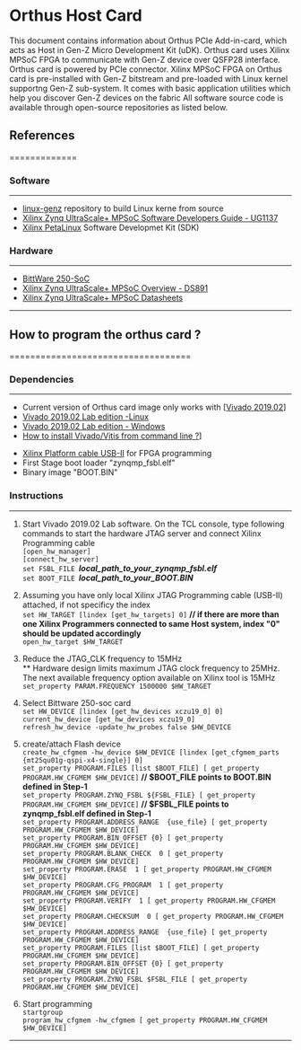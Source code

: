 # Orthus Host Card

  
This document contains information about Orthus PCIe Add-in-card, which acts as Host in Gen-Z Micro Development Kit (uDK). Orthus card uses Xilinx MPSoC FPGA to communicate with Gen-Z device over QSFP28 interface. Orthus card is powered by PCIe connector.
Xilinx MPSoC FPGA on Orthus card is pre-installed with Gen-Z bitstream and pre-loaded with Linux kernel supportng Gen-Z sub-system. It comes with basic application utilities which help you discover Gen-Z devices on the fabric
All software source code is available through open-source repositories as listed below.
  
   
## References
============= 
  
### Software  
------------ 
- [linux-genz] repository to build Linux kerne from source  
- [Xilinx Zynq UltraScale+ MPSoC Software Developers Guide - UG1137](https://www.xilinx.com/support/documentation/user_guides/ug1137-zynq-ultrascale-mpsoc-swdev.pdf)   
- [Xilinx PetaLinux] Software Developmet Kit (SDK)
  
### Hardware  
------------
- [BittWare 250-SoC ](https://www.bittware.com/fpga/250-soc)  
- [Xilinx Zynq UltraScale+ MPSoC Overview - DS891](https://www.xilinx.com/support/documentation/data_sheets/ds891-zynq-ultrascale-plus-overview.pdf)  
- [Xilinx Zynq UltraScale+ MPSoC Datasheets](https://www.xilinx.com/support/documentation-navigation/silicon-devices/soc/zynq-ultrascale-plus-mpsoc.html)
     
---   
   
  
## How to program the orthus card ?  
===================================
  
### Dependencies  
----------------  
- Current version of Orthus card image only works with [[Vivado 2019.02](https://www.xilinx.com/support/download/index.html/content/xilinx/en/downloadNav/vivado-design-tools/2019-2.html)]  
-   [Vivado 2019.02 Lab edition -Linux](https://www.xilinx.com/member/forms/download/xef-vivado.html?filename=Xilinx_Vivado_Lab_Lin_2019.2_1106_2127.tar.gz)  
-   [Vivado 2019.02 Lab edition - Windows](https://www.xilinx.com/member/forms/download/xef-vivado.html?filename=Xilinx_Vivado_Lab_Win_2019.2_1106_2127.tar.gz)  
-   [How to install Vivado/Vitis from command line ?](https://bbs.archlinux.org/viewtopic.php?pid=1918710#p1918710)]  
  
* [Xilinx Platform cable USB-II](https://www.xilinx.com/products/boards-and-kits/hw-usb-ii-g.html) for FPGA programming  
* First Stage boot loader "zynqmp_fsbl.elf"  
* Binary image "BOOT.BIN"  
  
  
### Instructions  
-------------  
1. Start Vivado 2019.02 Lab software. On the TCL console, type following commands to start the hardware JTAG server and connect Xilinx Programming cable  
`[open_hw_manager]`  
`[connect_hw_server]`  
`set FSBL_FILE `**_local_path_to_your_zynqmp_fsbl.elf_**  
`set BOOT_FILE `**_local_path_to_your_BOOT.BIN_**  
  
2. Assuming you have only local Xilinx JTAG Programming cable (USB-II) attached, if not specificy the index  
`set HW_TARGET [lindex [get_hw_targets] 0]`   **// if there are more than one Xilinx Programmers connected to same Host system, index "0" should be updated accordingly**  
`open_hw_target $HW_TARGET`  
  
3. Reduce the JTAG_CLK frequency to 15MHz  
** Hardware design limits maximum JTAG clock frequency to 25MHz. The next available frequency option available on Xilinx tool is 15MHz  
`set_property PARAM.FREQUENCY 1500000 $HW_TARGET`  
  
4. Select Bittware 250-soc card  
`set HW_DEVICE [lindex [get_hw_devices xczu19_0] 0]`  
`current_hw_device [get_hw_devices xczu19_0]`  
`refresh_hw_device -update_hw_probes false $HW_DEVICE`  
  
5. create/attach Flash device  
`create_hw_cfgmem -hw_device $HW_DEVICE [lindex [get_cfgmem_parts {mt25qu01g-qspi-x4-single}] 0]`    
`set_property PROGRAM.FILES [list $BOOT_FILE] [ get_property PROGRAM.HW_CFGMEM $HW_DEVICE]`    **// $BOOT_FILE points to BOOT.BIN defined in Step-1**    
`set_property PROGRAM.ZYNQ_FSBL ${FSBL_FILE} [ get_property PROGRAM.HW_CFGMEM $HW_DEVICE]`      **// $FSBL_FILE points to zynqmp_fsbl.elf defined in Step-1**  
`set_property PROGRAM.ADDRESS_RANGE  {use_file} [ get_property PROGRAM.HW_CFGMEM $HW_DEVICE]`  
`set_property PROGRAM.BIN_OFFSET {0} [ get_property PROGRAM.HW_CFGMEM $HW_DEVICE]`  
`set_property PROGRAM.BLANK_CHECK  0 [ get_property PROGRAM.HW_CFGMEM $HW_DEVICE]`  
`set_property PROGRAM.ERASE  1 [ get_property PROGRAM.HW_CFGMEM $HW_DEVICE]`  
`set_property PROGRAM.CFG_PROGRAM  1 [ get_property PROGRAM.HW_CFGMEM $HW_DEVICE]`  
`set_property PROGRAM.VERIFY  1 [ get_property PROGRAM.HW_CFGMEM $HW_DEVICE]`  
`set_property PROGRAM.CHECKSUM  0 [ get_property PROGRAM.HW_CFGMEM $HW_DEVICE]`  
`set_property PROGRAM.ADDRESS_RANGE  {use_file} [ get_property PROGRAM.HW_CFGMEM $HW_DEVICE]`  
`set_property PROGRAM.FILES [list $BOOT_FILE] [ get_property PROGRAM.HW_CFGMEM $HW_DEVICE]`  
`set_property PROGRAM.BIN_OFFSET {0} [ get_property PROGRAM.HW_CFGMEM $HW_DEVICE]`  
`set_property PROGRAM.ZYNQ_FSBL $FSBL_FILE [ get_property PROGRAM.HW_CFGMEM $HW_DEVICE]`  
  
6. Start programming  
`startgroup`  
`program_hw_cfgmem -hw_cfgmem [ get_property PROGRAM.HW_CFGMEM $HW_DEVICE]`  
  
  
  
---  
  
  
[linux-genz]: https://github.com/linux-genz/linux  
[xilinx-u-boot]: https://xilinx-wiki.atlassian.net/wiki/spaces/A/pages/18842223/U-boot  
[Xilinx-linux-driver]: https://xilinx-wiki.atlassian.net/wiki/spaces/A/pages/18841873/Linux+Drivers  
[Xilinx PetaLinux]: https://xilinx-wiki.atlassian.net/wiki/spaces/A/pages/18842250/PetaLinux
[Host FPGA datasheets]: https://www.xilinx.com/support/documentation-navigation/silicon-devices/soc/zynq-ultrascale-plus-mpsoc.html
